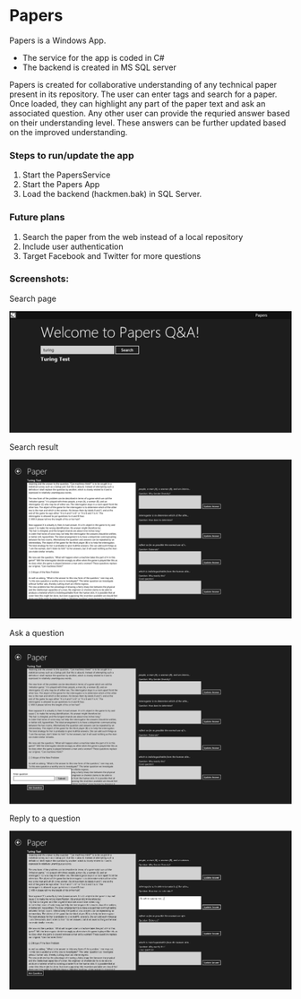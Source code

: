 # Papers

Papers is a Windows App.

  - The service for the app is coded in C#
  - The backend is created in MS SQL server

Papers is created for collaborative understanding of any technical paper present in its repository. The user can enter tags and search for a paper. Once loaded, they can highlight any part of the paper text and ask an associated question.
Any other user can provide the requried answer based on their understanding level. These answers can be further updated based on the improved understanding.

### Steps to run/update the app
1. Start the PapersService
2. Start the Papers App
3. Load the backend (hackmen.bak) in SQL Server.


### Future plans
1. Search the paper from the web instead of a local repository
2. Include user authentication
3. Target Facebook and Twitter for more questions


### Screenshots:
Search page

![](https://github.com/punithshetty123/Papers/blob/master/images/Search%20page.png)

Search result

![](https://github.com/punithshetty123/Papers/blob/master/images/result.png)

Ask a question

![](https://github.com/punithshetty123/Papers/blob/master/images/Ask.png)

Reply to a question

![](https://github.com/punithshetty123/Papers/blob/master/images/Replying.png)
